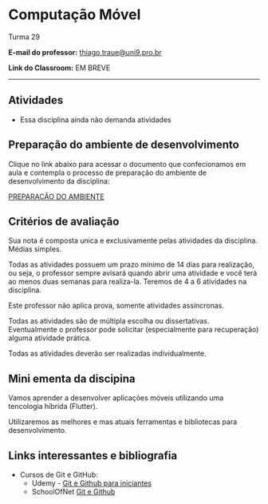 # Computação Móvel

Turma 29

**E-mail do professor:** thiago.traue@uni9.pro.br

**Link do Classroom:** EM BREVE

---

## Atividades

- Essa disciplina ainda não demanda atividades

## Preparação do ambiente de desenvolvimento

Clique no link abaixo para acessar o documento que confecionamos em aula e contempla o processo de preparação do ambiente de desenvolvimento da disciplina:

[PREPARAÇÃO DO AMBIENTE]()

## Critérios de avaliação

Sua nota é composta unica e exclusivamente pelas atividades da disciplina. Médias simples.

Todas as atividades possuem um prazo mínimo de 14 dias para realização, ou seja, o professor sempre avisará quando abrir uma atividade e você terá ao menos duas semanas para realiza-la. Teremos de 4 a 6 atividades na disciplina.

Este professor não aplica prova, somente atividades assíncronas.

Todas as atividades são de múltipla escolha ou dissertativas. Eventualmente o professor pode solicitar (especialmente para recuperação) alguma atividade prática.

Todas as atividades deverão ser realizadas individualmente.

## Mini ementa da discipina

Vamos aprender a desenvolver aplicações móveis utilizando uma tencologia híbrida (Flutter).

Utilizaremos as melhores e mas atuais ferramentas e bibliotecas para desenvolvimento.

## Links interessantes e bibliografia

- Cursos de Git e GitHub:
    - Udemy - [Git e Github para iniciantes](https://www.udemy.com/course/git-e-github-para-iniciantes/)
    - SchoolOfNet [Git e Github](https://www.schoolofnet.com/curso/git/controle-de-versao/git-e-github/)
